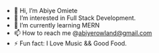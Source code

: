 - 👋 Hi, I’m Abiye Omiete
- 👀 I’m interested in Full Stack Development.
- 🌱 I’m currently learning MERN
- 📫 How to reach me @abiyerowland@gmail.com
- ⚡ Fun fact: I Love Music && Good Food.

<!---
Kr3artive/Kr3artive is a ✨ special ✨ repository because its `README.md` (this file) appears on your GitHub profile.
You can click the Preview link to take a look at your changes.
--->
